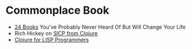 # Commonplace Book

- [24 Books](./01-24-books.md) You’ve Probably Never Heard Of But Will Change Your Life
- Rich Hickey on [SICP from Clojure](./02-clojure-from-sicp.md)
- [Clojure for LISP Programmers](./03-clojure-for-lisp-programmers.md)
